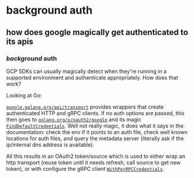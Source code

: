 # background auth

## how does google magically get authenticated to its apis


### _background_ auth

GCP SDKs can usually magically detect when they're running in a supported environment
and authenticate appropriately.
How does that work?

Looking at Go:

[`google.golang.org/api/transport`](https://pkg.go.dev/google.golang.org/api/transport)
provides wrappers that create authenticated HTTP and gRPC clients.
If no auth options are passed, this then goes to
[`golang.org/x/oauth2/google`](https://pkg.go.dev/golang.org/x/oauth2/google)
and its magic
[`FindDefaultCredentials`](https://pkg.go.dev/golang.org/x/oauth2/google#FindDefaultCredentials).
Well not really magic, it does what it says in the documentation:
check the env if it points to an auth file, check well known locations for auth files,
and query the metadata server (literally ask if the ip/internal dns address is available).

All this results in an OAuth2 token/source which is used to either wrap an http transport
(reuse token until it needs refresh, call source to get new token),
or with configure the gRPC client
[`WithPerRPCCredentials`](https://pkg.go.dev/google.golang.org/grpc#WithPerRPCCredentials).
